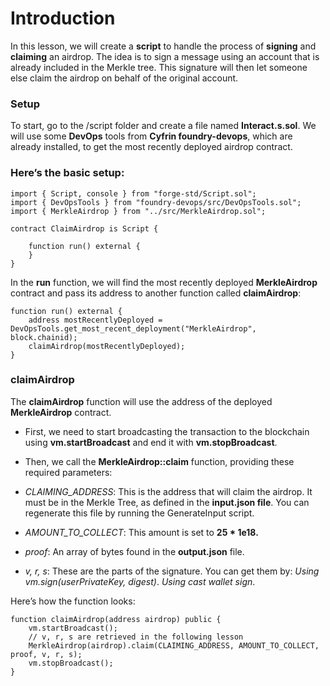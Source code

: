 # Introduction
In this lesson, we will create a **script** to handle the process of **signing** and **claiming** an airdrop. The idea is to sign a message using an account that is already included in the Merkle tree. This signature will then let someone else claim the airdrop on behalf of the original account.

### Setup
To start, go to the /script folder and create a file named **Interact.s.sol**. We will use some **DevOps** tools from **Cyfrin foundry-devops**, which are already installed, to get the most recently deployed airdrop contract.

### Here’s the basic setup:

```solidity
import { Script, console } from "forge-std/Script.sol";
import { DevOpsTools } from "foundry-devops/src/DevOpsTools.sol";
import { MerkleAirdrop } from "../src/MerkleAirdrop.sol";

contract ClaimAirdrop is Script {

    function run() external {
    }
}
```
In the **run** function, we will find the most recently deployed **MerkleAirdrop** contract and pass its address to another function called **claimAirdrop**:

```solidity
function run() external {
    address mostRecentlyDeployed = DevOpsTools.get_most_recent_deployment("MerkleAirdrop", block.chainid);
    claimAirdrop(mostRecentlyDeployed);
}
```
### claimAirdrop
The **claimAirdrop** function will use the address of the deployed **MerkleAirdrop** contract.

* First, we need to start broadcasting the transaction to the blockchain using **vm.startBroadcast** and end it with **vm.stopBroadcast**.

* Then, we call the **MerkleAirdrop::claim** function, providing these required parameters:

* *CLAIMING_ADDRESS*: This is the address that will claim the airdrop. It must be in the Merkle Tree, as defined in the **input.json file**. You can regenerate this file by running the GenerateInput script.
* *AMOUNT_TO_COLLECT*: This amount is set to **25 * 1e18.**
* *proof*: An array of bytes found in the **output.json** file.
* *v, r, s*: These are the parts of the signature. You can get them by:
    *Using vm.sign(userPrivateKey, digest)*.
    *Using cast wallet sign*.

Here’s how the function looks:

```solidity
function claimAirdrop(address airdrop) public {
    vm.startBroadcast();
    // v, r, s are retrieved in the following lesson
    MerkleAirdrop(airdrop).claim(CLAIMING_ADDRESS, AMOUNT_TO_COLLECT, proof, v, r, s);
    vm.stopBroadcast();
}
```
